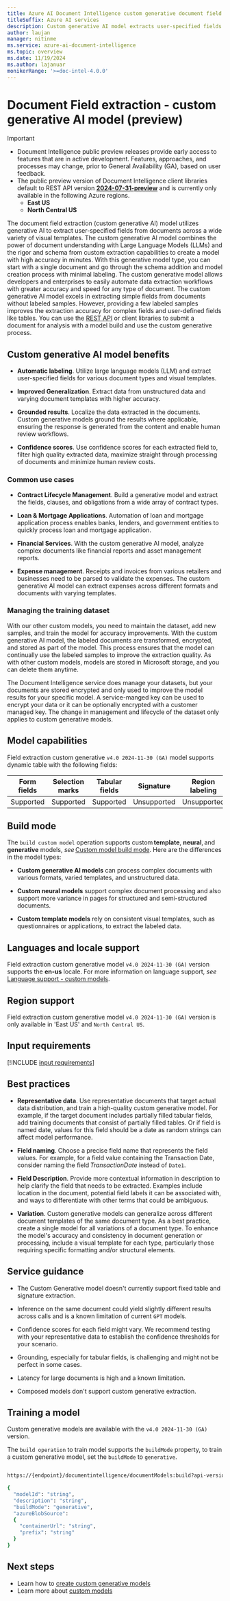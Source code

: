 ```yaml
---
title: Azure AI Document Intelligence custom generative document field extraction
titleSuffix: Azure AI services
description: Custom generative AI model extracts user-specified fields from documents across a wide variety of visual templates.
author: laujan
manager: nitinme
ms.service: azure-ai-document-intelligence
ms.topic: overview
ms.date: 11/19/2024
ms.author: lajanuar
monikerRange: '>=doc-intel-4.0.0'
---
```


# Document Field extraction - custom generative AI model (preview)

> [!IMPORTANT]
>
> * Document Intelligence public preview releases provide early access to features that are in active development. Features, approaches, and processes may change, prior to General Availability (GA), based on user feedback.
> * The public preview version of Document Intelligence client libraries default to REST API version [**2024-07-31-preview**](/rest/api/aiservices/operation-groups?view=rest-aiservices-2024-07-31-preview&preserve-view=true) and is currently only available in the following Azure regions.
>   * **East US**
>   * **North Central US**
>

The document field extraction (custom generative AI) model utilizes generative AI to extract user-specified fields from documents across a wide variety of visual templates. The custom generative AI model combines the power of document understanding with Large Language Models (LLMs) and the rigor and schema from custom extraction capabilities to create a model with high accuracy in minutes. With this generative model type, you can start with a single document and go through the schema addition and model creation process with minimal labeling. The custom generative model allows developers and enterprises to easily automate data extraction workflows with greater accuracy and speed for any type of document. The custom generative AI model excels in extracting simple fields from documents without labeled samples. However, providing a few labeled samples improves the extraction accuracy for complex fields and user-defined fields like tables. You can use the [REST API](/rest/api/aiservices/operation-groups?view=rest-aiservices-2024-07-31-preview&preserve-view=true) or client libraries to submit a document for analysis with a model build and use the custom generative process.

## Custom generative AI model benefits

* **Automatic labeling**. Utilize large language models (LLM) and extract user-specified fields for various document types and visual templates.

* **Improved Generalization**. Extract data from unstructured data and varying document templates with higher accuracy.

* **Grounded results**. Localize the data extracted in the documents. Custom generative models ground the results where applicable, ensuring the response is generated from the content and enable human review workflows.

* **Confidence scores**. Use confidence scores for each extracted field to, filter high quality extracted data, maximize straight through processing of documents and minimize human review costs.

### Common use cases

* **Contract Lifecycle Management**. Build a generative model and extract the fields, clauses, and obligations from a wide array of contract types.

* **Loan & Mortgage Applications**. Automation of loan and mortgage application process enables banks, lenders, and government entities to quickly process loan and mortgage application.

* **Financial Services**. With the custom generative AI model, analyze complex documents like financial reports and asset management reports.

* **Expense management**. Receipts and invoices from various retailers and businesses need to be parsed to validate the expenses. The custom generative AI model can extract expenses across different formats and documents with varying templates.

### Managing the training dataset

With our other custom models, you need to maintain the dataset, add new samples, and train the model for accuracy improvements. With the custom generative AI model, the labeled documents are transformed, encrypted, and stored as part of the model. This process ensures that the model can continually use the labeled samples to improve the extraction quality. As with other custom models, models are stored in Microsoft storage, and you can delete them anytime.

The Document Intelligence service does manage your datasets, but your documents are stored encrypted and only used to improve the model results for your specific model. A service-manged key can be used to encrypt your data or it can be optionally encrypted with a customer managed key. The change in management and lifecycle of the dataset only applies to custom generative models.

## Model capabilities  

Field extraction custom generative `v4.0 2024-11-30 (GA)` model supports dynamic table with the following fields:

| Form fields | Selection marks | Tabular fields | Signature | Region labeling | Overlapping fields |
|:--:|:--:|:--:|:--:|:--:|:--:|
|Supported| Supported |Supported| Unsupported |Unsupported |Supported|

## Build mode  

The `build custom model` operation supports custom **template**, **neural**, and **generative** models, _see_ [Custom model build mode](../train/custom-model.md#build-mode). Here are the differences in the model types:

* **Custom generative AI models** can process complex documents with various formats, varied templates, and unstructured data.

* **Custom neural models** support complex document processing and also support more variance in pages for structured and semi-structured documents.

* **Custom template models** rely on consistent visual templates, such as questionnaires or applications, to extract the labeled data.

## Languages and locale support

Field extraction custom generative model `v4.0 2024-11-30 (GA)` version supports the **en-us** locale. For more information on language support, _see_ [Language support - custom models](../language-support/custom.md).

## Region support

Field extraction custom generative model `v4.0 2024-11-30 (GA)` version is only available in 'East US' and `North Central US`.  

## Input requirements

[!INCLUDE [input requirements](../includes/input-requirements.md)]

## Best practices  

* **Representative data**. Use representative documents that target actual data distribution, and train a high-quality custom generative model. For example, if the target document includes partially filled tabular fields, add training documents that consist of partially filled tables. Or if field is named date, values for this field should be a date as random strings can affect model performance.

* **Field naming**. Choose a precise field name that represents the field values. For example, for a field value containing the Transaction Date, consider naming the field _TransactionDate_ instead of `Date1`.

* **Field Description**. Provide more contextual information in description to help clarify the field that needs to be extracted. Examples include location in the document, potential field labels it can be associated with, and ways to differentiate with other terms that could be ambiguous.

* **Variation**. Custom generative models can generalize across different document templates of the same document type. As a best practice, create a single model for all variations of a document type. To enhance the model's accuracy and consistency in document generation or processing, include a visual template for each type, particularly those requiring specific formatting and/or structural elements.

## Service guidance

* The Custom Generative model doesn't currently support fixed table and signature extraction.

* Inference on the same document could yield slightly different results across calls and is a known limitation of current `GPT` models.

* Confidence scores for each field might vary. We recommend testing with your representative data to establish the confidence thresholds for your scenario.

* Grounding, especially for tabular fields, is challenging and might not be perfect in some cases.

* Latency for large documents is high and a known limitation.

* Composed models don't support custom generative extraction.

## Training a model  

Custom generative models are available with the `v4.0 2024-11-30 (GA)` version.

The `build operation` to train model supports the `buildMode` property, to train a custom generative model, set the `buildMode` to `generative`.

```bash

https://{endpoint}/documentintelligence/documentModels:build?api-version=2024-07-31-preview

{
  "modelId": "string",
  "description": "string",
  "buildMode": "generative",
  "azureBlobSource":
  {
    "containerUrl": "string",
    "prefix": "string"
  }
}

```

## Next steps

* Learn how to [create custom generative models](../how-to-guides/build-train-custom-generative-model.md)
* Learn more about [custom models](../train/custom-model.md)
